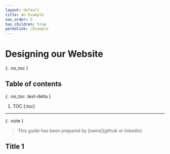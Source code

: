 ```yaml
---
layout: default
title: An Example
nav_order: 5
has_children: true
permalink: /Example
---
```


# Designing our Website
{: .no_toc }

## Table of contents
{: .no_toc .text-delta }

1. TOC
{:toc}

---

{: .note }
> This guide has been prepared by [name](github or linkedin)

## Title 1